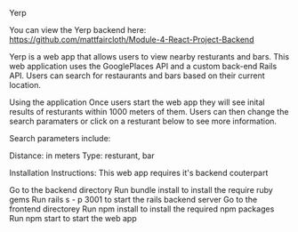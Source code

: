 Yerp

You can view the Yerp backend here: https://github.com/mattfaircloth/Module-4-React-Project-Backend

Yerp is a web app that allows users to view nearby resturants and bars. This web application uses the GooglePlaces API and a custom back-end Rails API. Users can search for restaurants and bars based on their current location.

Using the application
Once users start the web app they will see inital results of resturants within 1000 meters of them. Users can then change the search paramaters or click on a resturant below to see more information.

Search parameters include:

Distance: in meters
Type: resturant, bar

Installation Instructions:
This web app requires it's backend couterpart

Go to the backend directory
Run bundle install to install the require ruby gems
Run rails s - p 3001 to start the rails backend server
Go to the frontend directorey
Run npm install to install the required npm packages
Run npm start to start the web app
